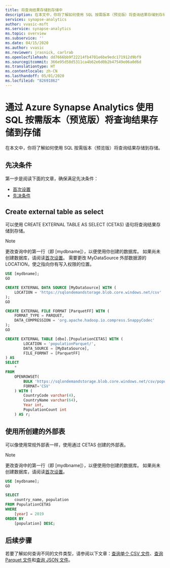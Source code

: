 ```yaml
---
title: 将查询结果存储到存储中
description: 在本文中，你将了解如何使用 SQL 按需版本（预览版）将查询结果存储到存储。
services: synapse-analytics
author: vvasic-msft
ms.service: synapse-analytics
ms.topic: overview
ms.subservice: ''
ms.date: 04/15/2020
ms.author: vvasic
ms.reviewer: jrasnick, carlrab
ms.openlocfilehash: dd7666bb9f22214fb4701e6be9edc171912d9bf9
ms.sourcegitcommit: 366e95d58d5311ca4b62e6d0b2b47549e06a0d6d
ms.translationtype: HT
ms.contentlocale: zh-CN
ms.lasthandoff: 05/01/2020
ms.locfileid: "82691862"
---
```

# <a name="store-query-results-to-storage-using-sql-on-demand-preview-using-azure-synapse-analytics"></a>通过 Azure Synapse Analytics 使用 SQL 按需版本（预览版）将查询结果存储到存储

在本文中，你将了解如何使用 SQL 按需版本（预览版）将查询结果存储到存储。

## <a name="prerequisites"></a>先决条件

第一步是阅读下面的文章，确保满足先决条件：

- [首次设置](query-data-storage.md#first-time-setup)
- [先决条件](query-data-storage.md#prerequisites)

## <a name="create-external-table-as-select"></a>Create external table as select

可以使用 CREATE EXTERNAL TABLE AS SELECT (CETAS) 语句将查询结果存储到存储。

> [!NOTE]
> 更改查询中的第一行（即 [mydbname]），以便使用你创建的数据库。 如果尚未创建数据库，请阅读[首次设置](query-data-storage.md#first-time-setup)。 需要更改 MyDataSource 外部数据源的 LOCATION，使之指向你有写入权限的位置。 

```sql
USE [mydbname];
GO

CREATE EXTERNAL DATA SOURCE [MyDataSource] WITH (
    LOCATION = 'https://sqlondemandstorage.blob.core.windows.net/csv'
);
GO

CREATE EXTERNAL FILE FORMAT [ParquetFF] WITH (
    FORMAT_TYPE = PARQUET,
    DATA_COMPRESSION = 'org.apache.hadoop.io.compress.SnappyCodec'
);
GO

CREATE EXTERNAL TABLE [dbo].[PopulationCETAS] WITH (
        LOCATION = 'populationParquet/',
        DATA_SOURCE = [MyDataSource],
        FILE_FORMAT = [ParquetFF]
) AS
SELECT
    *
FROM
    OPENROWSET(
        BULK 'https://sqlondemandstorage.blob.core.windows.net/csv/population-unix/population.csv',
        FORMAT='CSV'
    ) WITH (
        CountryCode varchar(4),
        CountryName varchar(64),
        Year int,
        PopulationCount int
    ) AS r;

```

## <a name="use-a-external-table-created"></a>使用所创建的外部表

可以像使用常规外部表一样，使用通过 CETAS 创建的外部表。

> [!NOTE]
> 更改查询中的第一行（即 [mydbname]），以便使用你创建的数据库。 如果尚未创建数据库，请阅读[首次设置](query-data-storage.md#first-time-setup)。

```sql
USE [mydbname];
GO

SELECT
    country_name, population
FROM PopulationCETAS
WHERE
    [year] = 2019
ORDER BY
    [population] DESC;
```

## <a name="next-steps"></a>后续步骤

若要了解如何查询不同的文件类型，请参阅以下文章：[查询单个 CSV 文件](query-single-csv-file.md)、[查询 Parquet 文件](query-parquet-files.md)和[查询 JSON 文件](query-json-files.md)。
